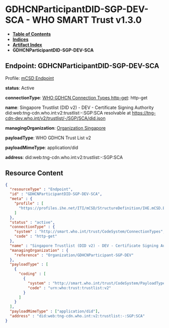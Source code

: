 # GDHCNParticipantDID-SGP-DEV-SCA - WHO SMART Trust v1.3.0

* [**Table of Contents**](toc.md)
* [**Indices**](indices.md)
* [**Artifact Index**](artifacts.md)
* **GDHCNParticipantDID-SGP-DEV-SCA**

## Endpoint: GDHCNParticipantDID-SGP-DEV-SCA

Profile: [mCSD Endpoint](https://profiles.ihe.net/ITI/mCSD/4.0.0/StructureDefinition-IHE.mCSD.Endpoint.html)

**status**: Active

**connectionType**: [WHO GDHCN Connection Types http-get](CodeSystem-ConnectionTypes.md#ConnectionTypes-http-get): http-get

**name**: Singapore Trustlist (DID v2) - DEV - Certificate Signing Authority did:web:tng-cdn.who.int:v2:trustlist:-:SGP:SCA resolvable at https://tng-cdn-dev.who.int/v2/trustlist/-/SGP/SCA/did.json

**managingOrganization**: [Organization Singapore](Organization-GDHCNParticipant-SGP-DEV.md)

**payloadType**: WHO GDHCN Trust List v2

**payloadMimeType**: application/did

**address**: did:web:tng-cdn.who.int:v2:trustlist:-:SGP:SCA



## Resource Content

```json
{
  "resourceType" : "Endpoint",
  "id" : "GDHCNParticipantDID-SGP-DEV-SCA",
  "meta" : {
    "profile" : [
      "https://profiles.ihe.net/ITI/mCSD/StructureDefinition/IHE.mCSD.Endpoint"
    ]
  },
  "status" : "active",
  "connectionType" : {
    "system" : "http://smart.who.int/trust/CodeSystem/ConnectionTypes",
    "code" : "http-get"
  },
  "name" : "Singapore Trustlist (DID v2) - DEV - Certificate Signing Authority\ndid:web:tng-cdn.who.int:v2:trustlist:-:SGP:SCA\nresolvable at https://tng-cdn-dev.who.int/v2/trustlist/-/SGP/SCA/did.json",
  "managingOrganization" : {
    "reference" : "Organization/GDHCNParticipant-SGP-DEV"
  },
  "payloadType" : [
    {
      "coding" : [
        {
          "system" : "http://smart.who.int/trust/CodeSystem/PayloadTypes",
          "code" : "urn:who:trust:trustlist:v2"
        }
      ]
    }
  ],
  "payloadMimeType" : ["application/did"],
  "address" : "did:web:tng-cdn.who.int:v2:trustlist:-:SGP:SCA"
}

```
